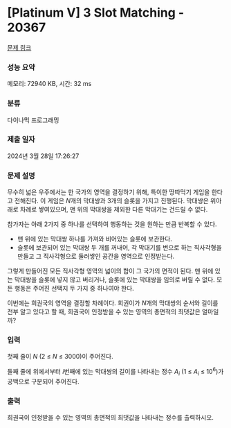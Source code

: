 # [Platinum V] 3 Slot Matching - 20367 

[문제 링크](https://www.acmicpc.net/problem/20367) 

### 성능 요약

메모리: 72940 KB, 시간: 32 ms

### 분류

다이나믹 프로그래밍

### 제출 일자

2024년 3월 28일 17:26:27

### 문제 설명

<p>무수히 넓은 우주에서는 한 국가의 영역을 결정하기 위해, 특이한 땅따먹기 게임을 한다고 전해진다. 이 게임은 <em>N</em>개의 막대쌍과 3개의 슬롯을 가지고 진행된다. 막대쌍은 위아래로 차례로 쌓여있으며, 맨 위의 막대쌍을 제외한 다른 막대기는 건드릴 수 없다.</p>

<p>참가자는 아래 2가지 중 하나를 선택하여 행동하는 것을 원하는 만큼 반복할 수 있다.</p>

<ul>
	<li>맨 위에 있는 막대쌍 하나를 가져와 비어있는 슬롯에 보관한다.</li>
	<li>슬롯에 보관되어 있는 막대쌍 두 개를 꺼내어, 각 막대기를 변으로 하는 직사각형을 만들고 그 직사각형으로 둘러쌓인 공간을 영역으로 인정받는다.</li>
</ul>

<p>그렇게 만들어진 모든 직사각형 영역의 넓이의 합이 그 국가의 면적이 된다. 맨 위에 있는 막대쌍을 슬롯에 넣지 않고 버리거나, 슬롯에 있는 막대쌍을 임의로 버릴 수 없다. 모든 행동은 주어진 선택지 두 가지 중 하나여야 한다.</p>

<p>이번에는 희권국의 영역을 결정할 차례이다. 희권이가 <em>N</em>개의 막대쌍의 순서와 길이를 전부 알고 있다고 할 때, 희권국이 인정받을 수 있는 영역의 총면적의 최댓값은 얼마일까?</p>

### 입력 

 <p>첫째 줄이 <em>N</em> (2 ≤ <em>N</em> ≤ 3000)이 주어진다.</p>

<p>둘째 줄에 위에서부터 <em>i</em>번째에 있는 막대쌍의 길이를 나타내는 정수 <em>A<sub>i</sub></em> (1 ≤ <em>A<sub>i</sub></em> ≤ 10<sup>6</sup>)가 공백으로 구분되어 주어진다.</p>

### 출력 

 <p>희권국이 인정받을 수 있는 영역의 총면적의 최댓값을 나타내는 정수를 출력하시오.</p>

